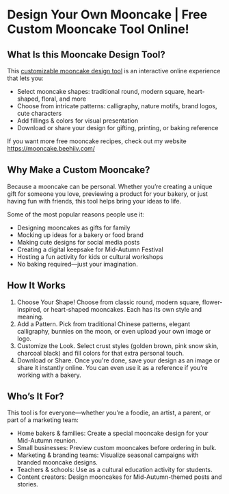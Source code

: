 # Design Your Own Mooncake | Free Custom Mooncake Tool Online!
## What Is this Mooncake Design Tool?
This [customizable mooncake design tool](https://v0-mooncake-design-tool.vercel.app/) is an interactive online experience that lets you:
- Select mooncake shapes: traditional round, modern square, heart-shaped, floral, and more
- Choose from intricate patterns: calligraphy, nature motifs, brand logos, cute characters
- Add fillings & colors for visual presentation
- Download or share your design for gifting, printing, or baking reference

If you want more free mooncake recipes, check out my website https://mooncake.beehiiv.com/

## Why Make a Custom Mooncake?
Because a mooncake can be personal. Whether you’re creating a unique gift for someone you love, previewing a product for your bakery, or just having fun with friends, this tool helps bring your ideas to life.

Some of the most popular reasons people use it:
- Designing mooncakes as gifts for family
- Mocking up ideas for a bakery or food brand
- Making cute designs for social media posts
- Creating a digital keepsake for Mid-Autumn Festival
- Hosting a fun activity for kids or cultural workshops
- No baking required—just your imagination.

## How It Works
1. Choose Your Shape! Choose from classic round, modern square, flower-inspired, or heart-shaped mooncakes. Each has its own style and meaning.
2. Add a Pattern. Pick from traditional Chinese patterns, elegant calligraphy, bunnies on the moon, or even upload your own image or logo.
3. Customize the Look. Select crust styles (golden brown, pink snow skin, charcoal black) and fill colors for that extra personal touch.
4. Download or Share. Once you're done, save your design as an image or share it instantly online. You can even use it as a reference if you’re working with a bakery.

## Who’s It For?
This tool is for everyone—whether you're a foodie, an artist, a parent, or part of a marketing team:
- Home bakers & families: Create a special mooncake design for your Mid-Autumn reunion.
- Small businesses: Preview custom mooncakes before ordering in bulk.
- Marketing & branding teams: Visualize seasonal campaigns with branded mooncake designs.
- Teachers & schools: Use as a cultural education activity for students.
- Content creators: Design mooncakes for Mid-Autumn-themed posts and stories.
